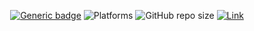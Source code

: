 <div align="center">
 
 [![Generic badge](https://img.shields.io/badge/CodeJam-Timathon-red.svg)](https://twtcodejam.net/) ![Platforms](https://raster.shields.io/badge/Platform-Web%20Browser-orange.png) ![GitHub repo size](https://img.shields.io/github/repo-size/andrewnijmeh/visualiser-pro) [![Link](https://img.shields.io/badge/Link-https://visualiser-pro.vercel.app-green.svg)](https://visualiser-pro.vercel.app)
 
 </div>
